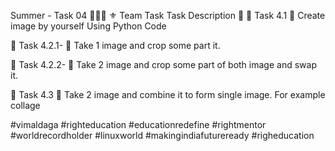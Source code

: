 Summer - Task 04 👨🏻‍💻 
⚜️ Team Task
Task Description 📄
🔅 Task 4.1
📌 Create image by yourself Using Python Code 

🔅 Task 4.2.1-
📌 Take 1 image and crop some part it.

🔅 Task 4.2.2-
📌 Take 2 image and crop some part of both image and swap it. 

🔅 Task 4.3
📌 Take 2 image and combine it to form single image. For example collage 

#vimaldaga #righteducation #educationredefine #rightmentor #worldrecordholder #linuxworld #makingindiafutureready #righeducation 












